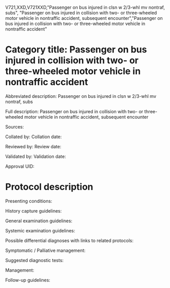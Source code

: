 V721,XXD,V721XXD,"Passenger on bus injured in clsn w 2/3-whl mv nontraf, subs", "Passenger on bus injured in collision with two- or three-wheeled motor vehicle in nontraffic accident, subsequent encounter","Passenger on bus injured in collision with two- or three-wheeled motor vehicle in nontraffic accident"
# Category title: Passenger on bus injured in collision with two- or three-wheeled motor vehicle in nontraffic accident

Abbreviated description: Passenger on bus injured in clsn w 2/3-whl mv nontraf, subs

Full description: Passenger on bus injured in collision with two- or three-wheeled motor vehicle in nontraffic accident, subsequent encounter

Sources:

Collated by:
Collation date:

Reviewed by:
Review date:

Validated by:
Validation date:

Approval UID:

# Protocol description

Presenting conditions:

History capture guidelines:

General examination guidelines:

Systemic examination guidelines:

Possible differential diagnoses with links to related protocols:

Symptomatic / Palliative management:

Suggested diagnostic tests:

Management:

Follow-up guidelines:
